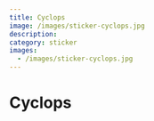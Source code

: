 ```yaml
---
title: Cyclops
image: /images/sticker-cyclops.jpg
description:
category: sticker
images:
  - /images/sticker-cyclops.jpg
---
```


# Cyclops
